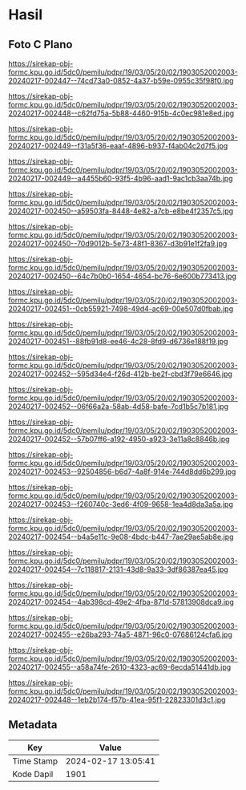 # Hasil

## Foto C Plano

https://sirekap-obj-formc.kpu.go.id/5dc0/pemilu/pdpr/19/03/05/20/02/1903052002003-20240217-002447--74cd73a0-0852-4a37-b59e-0955c35f98f0.jpg

https://sirekap-obj-formc.kpu.go.id/5dc0/pemilu/pdpr/19/03/05/20/02/1903052002003-20240217-002448--c62fd75a-5b88-4460-915b-4c0ec981e8ed.jpg

https://sirekap-obj-formc.kpu.go.id/5dc0/pemilu/pdpr/19/03/05/20/02/1903052002003-20240217-002449--f31a5f36-eaaf-4896-b937-f4ab04c2d7f5.jpg

https://sirekap-obj-formc.kpu.go.id/5dc0/pemilu/pdpr/19/03/05/20/02/1903052002003-20240217-002449--a4455b60-93f5-4b96-aad1-9ac1cb3aa74b.jpg

https://sirekap-obj-formc.kpu.go.id/5dc0/pemilu/pdpr/19/03/05/20/02/1903052002003-20240217-002450--a59503fa-8448-4e82-a7cb-e8be4f2357c5.jpg

https://sirekap-obj-formc.kpu.go.id/5dc0/pemilu/pdpr/19/03/05/20/02/1903052002003-20240217-002450--70d9012b-5e73-48f1-8367-d3b91e1f2fa9.jpg

https://sirekap-obj-formc.kpu.go.id/5dc0/pemilu/pdpr/19/03/05/20/02/1903052002003-20240217-002450--64c7b0b0-1654-4654-bc76-6e600b773413.jpg

https://sirekap-obj-formc.kpu.go.id/5dc0/pemilu/pdpr/19/03/05/20/02/1903052002003-20240217-002451--0cb55921-7498-49d4-ac69-00e507d0fbab.jpg

https://sirekap-obj-formc.kpu.go.id/5dc0/pemilu/pdpr/19/03/05/20/02/1903052002003-20240217-002451--88fb91d8-ee46-4c28-8fd9-d6736e188f19.jpg

https://sirekap-obj-formc.kpu.go.id/5dc0/pemilu/pdpr/19/03/05/20/02/1903052002003-20240217-002452--595d34e4-f26d-412b-be2f-cbd3f79e6646.jpg

https://sirekap-obj-formc.kpu.go.id/5dc0/pemilu/pdpr/19/03/05/20/02/1903052002003-20240217-002452--06f66a2a-58ab-4d58-bafe-7cd1b5c7b181.jpg

https://sirekap-obj-formc.kpu.go.id/5dc0/pemilu/pdpr/19/03/05/20/02/1903052002003-20240217-002452--57b07ff6-a192-4950-a923-3e11a8c8846b.jpg

https://sirekap-obj-formc.kpu.go.id/5dc0/pemilu/pdpr/19/03/05/20/02/1903052002003-20240217-002453--92504856-b6d7-4a8f-914e-744d8dd6b299.jpg

https://sirekap-obj-formc.kpu.go.id/5dc0/pemilu/pdpr/19/03/05/20/02/1903052002003-20240217-002453--f260740c-3ed6-4f09-9658-1ea4d8da3a5a.jpg

https://sirekap-obj-formc.kpu.go.id/5dc0/pemilu/pdpr/19/03/05/20/02/1903052002003-20240217-002454--b4a5e11c-9e08-4bdc-b447-7ae29ae5ab8e.jpg

https://sirekap-obj-formc.kpu.go.id/5dc0/pemilu/pdpr/19/03/05/20/02/1903052002003-20240217-002454--7c118817-2131-43d8-9a33-3df86387ea45.jpg

https://sirekap-obj-formc.kpu.go.id/5dc0/pemilu/pdpr/19/03/05/20/02/1903052002003-20240217-002454--4ab398cd-49e2-4fba-871d-57813908dca9.jpg

https://sirekap-obj-formc.kpu.go.id/5dc0/pemilu/pdpr/19/03/05/20/02/1903052002003-20240217-002455--e26ba293-74a5-4871-96c0-07686124cfa6.jpg

https://sirekap-obj-formc.kpu.go.id/5dc0/pemilu/pdpr/19/03/05/20/02/1903052002003-20240217-002455--a58a74fe-2610-4323-ac69-6ecda51441db.jpg

https://sirekap-obj-formc.kpu.go.id/5dc0/pemilu/pdpr/19/03/05/20/02/1903052002003-20240217-002448--1eb2b174-f57b-41ea-95f1-22823301d3c1.jpg


## Metadata

| Key        | Value               |
| ---------- | ------------------- |
| Time Stamp | 2024-02-17 13:05:41 |
| Kode Dapil | 1901                |



